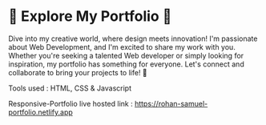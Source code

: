 # 🚀 Explore My Portfolio 🎨

Dive into my creative world, where design meets innovation! I'm passionate about Web Development, and I'm excited to share my work with you. Whether you're seeking a talented Web developer or simply looking for inspiration, my portfolio has something for everyone. Let's connect and collaborate to bring your projects to life! 🌟

Tools used : HTML, CSS & Javascript

Responsive-Portfolio live hosted link : https://rohan-samuel-portfolio.netlify.app

